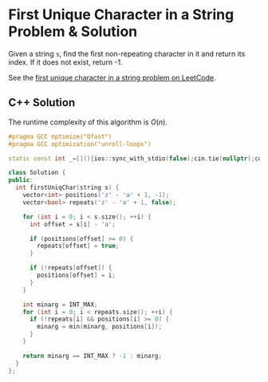 # First Unique Character in a String Problem & Solution

Given a string `s`, find the first non-repeating character in it and return its index.
If it does not exist, return -1.

See the [first unique character in a string problem on LeetCode](https://leetcode.com/problems/first-unique-character-in-a-string).

## C++ Solution

The runtime complexity of this algorithm is $O(n)$.

```cpp
#pragma GCC optimize("Ofast")
#pragma GCC optimization("unroll-loops")

static const int _=[](){ios::sync_with_stdio(false);cin.tie(nullptr);cout.tie(nullptr);return 0;}();

class Solution {
public:
  int firstUniqChar(string s) {
    vector<int> positions('z' - 'a' + 1, -1);
    vector<bool> repeats('z' - 'a' + 1, false);

    for (int i = 0; i < s.size(); ++i) {
      int offset = s[i] - 'a';

      if (positions[offset] >= 0) {
        repeats[offset] = true;
      }

      if (!repeats[offset]) {
        positions[offset] = i;
      }
    }

    int minarg = INT_MAX;
    for (int i = 0; i < repeats.size(); ++i) {
      if (!repeats[i] && positions[i] >= 0) {
        minarg = min(minarg, positions[i]);
      }
    }

    return minarg == INT_MAX ? -1 : minarg;
  }
};
```
